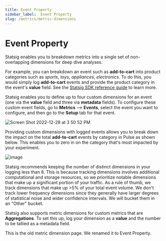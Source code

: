 ```yaml
---
title: Event Property
sidebar_label:  Event Property
slug: /metrics/metric-dimensions
---
```


#  Event Property

Statsig enables you to breakdown metrics into a single set of non-overlapping dimensions for deep dive analyses. 

For example, you can breakdown an event such as **add-to-cart** into product categories such as _sports_, _toys_, _appliances_, _electronics_. To do this, you would simply log **add-to-cart** events and provide the product category in the event's **value** field. See the [Statsig SDK reference guide](client/jsClientSDK#step5) to learn more.  

Statsig enables you to define up to four custom dimensions for an event (one via the **value** field and three via **metadata** fields). To configure these custom event fields, go to **Metrics** --> **Events**, select the event you want to configure, and then go to the **Setup** tab for that event. 

![Screen Shot 2022-12-28 at 3 50 52 PM](https://user-images.githubusercontent.com/101903926/209886245-c26f569b-a4d4-4882-9d9c-f65f3c1ba43b.png)

Providing custom dimensions with logged events allows you to break down the impact on the total **add-to-cart** events by category in Pulse as shown below. This enables you to zero in on the category that's most impacted by your experiment. 

![image](https://user-images.githubusercontent.com/1315028/162332284-259ea614-8cb6-4c9d-aebd-3e41f9092a64.png)

Statsig recommends keeping the number of distinct dimensions in your logging less than 8.  This is because tracking dimensions involves additional computational and storage resources, so we prioritize notable dimensions that make up a significant portion of your traffic.  As a rule of thumb, we track dimensions that make up >5% of your total event volume.  We don't track lower frequency dimensions since they generally have larger degrees of statistical noise and wider confidence intervals.  We will bucket them in an "Other" bucket.

Statsig also supports metric dimensions for custom metrics that are **Aggregations**. To set this up, log your dimension as a **value** and the number to be tallied as a metadata field. 

This is the old metric dimension page. We renamed it to Event Property.
